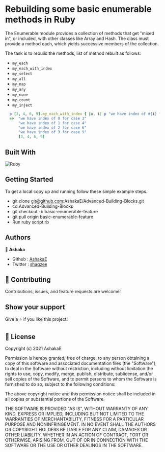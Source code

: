 # Rebuilding some basic enumerable methods in Ruby 

The Enumerable module provides a collection of methods that get "mixed in", or included, with other classes like Array and Hash. The class must provide a method each, which yields successive members of the collection.

The task is to rebuild the methods, list of method rebuilt as follows:
- `my_each`
- `my_each_with_index`
- `my_select`
- `my_all`
- `my_map`
- `my_any`
- `my_none`
- `my_count`
- `my_inject`

```ruby
  p [3, 4, 6, 9].my_each_with_index { |x, i| p "we have index of #{i} for case #{x}"}
  =>  "we have index of 0 for case 3"
      "we have index of 1 for case 4"
      "we have index of 2 for case 6"
      "we have index of 3 for case 9"
      [3, 4, 6, 9]
```


## Built With

![Ruby](https://www.vectorlogo.zone/logos/ruby-lang/ruby-lang-horizontal.svg)

## Getting Started

To get a local copy up and running follow these simple example steps.

- git clone git@github.com:AshakaE/Advanced-Building-Blocks.git
- cd Advanced-Building-Blocks
- git checkout -b basic-enumerable-feature
- git pull origin basic-enumerable-feature
- Run ruby script.rb


## Authors

👤 **Ashaka**

- Github : [AshakaE](https://github.com/AshakaE)
- Twitter : [shaqzee](https://twitter.com/shaqzee_)

## 🤝 Contributing

Contributions, issues, and feature requests are welcome!

## Show your support

Give a ⭐️ if you like this project!

## 📝 License

Copyright (c) 2021 AshakaE

Permission is hereby granted, free of charge, to any person obtaining a copy
of this software and associated documentation files (the "Software"), to deal
in the Software without restriction, including without limitation the rights
to use, copy, modify, merge, publish, distribute, sublicense, and/or sell
copies of the Software, and to permit persons to whom the Software is
furnished to do so, subject to the following conditions:

The above copyright notice and this permission notice shall be included in all
copies or substantial portions of the Software.

THE SOFTWARE IS PROVIDED "AS IS", WITHOUT WARRANTY OF ANY KIND, EXPRESS OR
IMPLIED, INCLUDING BUT NOT LIMITED TO THE WARRANTIES OF MERCHANTABILITY,
FITNESS FOR A PARTICULAR PURPOSE AND NONINFRINGEMENT. IN NO EVENT SHALL THE
AUTHORS OR COPYRIGHT HOLDERS BE LIABLE FOR ANY CLAIM, DAMAGES OR OTHER
LIABILITY, WHETHER IN AN ACTION OF CONTRACT, TORT OR OTHERWISE, ARISING FROM,
OUT OF OR IN CONNECTION WITH THE SOFTWARE OR THE USE OR OTHER DEALINGS IN THE
SOFTWARE.